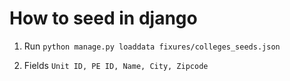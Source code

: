 # How to seed in django 

1. Run
    `python manage.py loaddata fixures/colleges_seeds.json`

2. Fields
    `Unit ID, PE ID, Name, City, Zipcode`